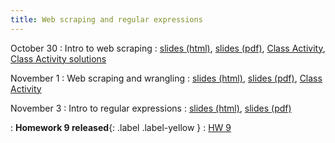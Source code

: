 ```yaml
---
title: Web scraping and regular expressions
---
```


October 30
: Intro to web scraping
  : [slides (html)](https://sta279-f23.github.io/slides/lecture_19.html), [slides (pdf)](https://sta279-f23.github.io/slides/lecture_19.pdf), [Class Activity](https://sta279-f23.github.io/class_activities/ca_lecture_19.html), [Class Activity solutions](https://sta279-f23.github.io/class_activities/ca_lecture_19_solutions.html)
  
November 1
: Web scraping and wrangling
  : [slides (html)](https://sta279-f23.github.io/slides/lecture_20.html), [slides (pdf)](https://sta279-f23.github.io/slides/lecture_20.pdf), [Class Activity](https://sta279-f23.github.io/class_activities/ca_lecture_20.html)
  
November 3
: Intro to regular expressions
  : [slides (html)](https://sta279-f23.github.io/slides/lecture_21.html), [slides (pdf)](https://sta279-f23.github.io/slides/lecture_21.pdf)

: **Homework 9 released**{: .label .label-yellow }
  : [HW 9](https://sta279-f23.github.io/homework/hw_9.html)